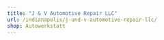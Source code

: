 ```yaml
---
title: "J & V Automotive Repair LLC"
url: /indianapolis/j-und-v-automotive-repair-llc/
shop: Autowerkstatt
---
```

